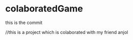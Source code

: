# colaboratedGame 

this is the commit

//this is a project which is colaborated with my friend anjol
